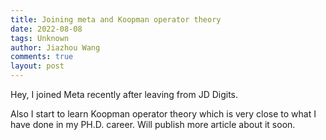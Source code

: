 ```yaml
---
title: Joining meta and Koopman operator theory
date: 2022-08-08
tags: Unknown
author: Jiazhou Wang
comments: true
layout: post
---
```


Hey, I joined Meta recently after leaving from JD Digits.

Also I start to learn Koopman operator theory which is very close to what I have done in my PH.D. career. Will publish more article about it soon.